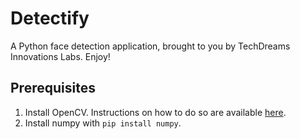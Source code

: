 # Detectify

A Python face detection application, brought to you by TechDreams Innovations Labs. Enjoy!

## Prerequisites

1. Install OpenCV. Instructions on how to do so are available [here](https://pyimagesearch.com/2017/09/04/raspbian-stretch-install-opencv-3-python-on-your-raspberry-pi/).
2. Install numpy with `pip install numpy`.
